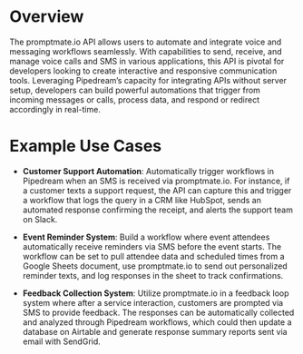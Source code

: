 # Overview

The promptmate.io API allows users to automate and integrate voice and messaging workflows seamlessly. With capabilities to send, receive, and manage voice calls and SMS in various applications, this API is pivotal for developers looking to create interactive and responsive communication tools. Leveraging Pipedream’s capacity for integrating APIs without server setup, developers can build powerful automations that trigger from incoming messages or calls, process data, and respond or redirect accordingly in real-time.

# Example Use Cases

- **Customer Support Automation**: Automatically trigger workflows in Pipedream when an SMS is received via promptmate.io. For instance, if a customer texts a support request, the API can capture this and trigger a workflow that logs the query in a CRM like HubSpot, sends an automated response confirming the receipt, and alerts the support team on Slack.

- **Event Reminder System**: Build a workflow where event attendees automatically receive reminders via SMS before the event starts. The workflow can be set to pull attendee data and scheduled times from a Google Sheets document, use promptmate.io to send out personalized reminder texts, and log responses in the sheet to track confirmations.

- **Feedback Collection System**: Utilize promptmate.io in a feedback loop system where after a service interaction, customers are prompted via SMS to provide feedback. The responses can be automatically collected and analyzed through Pipedream workflows, which could then update a database on Airtable and generate response summary reports sent via email with SendGrid.
